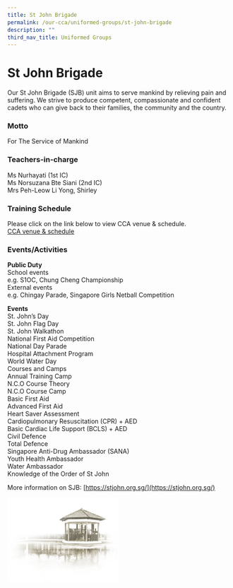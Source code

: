 ```yaml
---
title: St John Brigade
permalink: /our-cca/uniformed-groups/st-john-brigade
description: ""
third_nav_title: Uniformed Groups
---
```

# **St John Brigade**
Our St John Brigade (SJB) unit aims to serve mankind by relieving pain and suffering. We strive to produce competent, compassionate and confident cadets who can give back to their families, the community and the country.

### Motto
For The Service of Mankind

### Teachers-in-charge

Ms Nurhayati (1st IC)   
Ms Norsuzana Bte Siani (2nd IC)   
Mrs Peh-Leow Li Yong, Shirley

### Training Schedule
Please click on the link below to view CCA venue & schedule.   
[CCA venue & schedule](/useful-links/parents/cca-venue-n-schedule)

### Events/Activities
**Public Duty**   
School events  
e.g. S1OC, Chung Cheng Championship  
External events  
e.g. Chingay Parade, Singapore Girls Netball Competition

**Events**   
St. John’s Day    
St. John Flag Day    
St. John Walkathon    
National First Aid Competition    
National Day Parade   
Hospital Attachment Program    
World Water Day   
Courses and Camps   
Annual Training Camp   
N.C.O Course Theory    
N.C.O Course Camp   
Basic First Aid    
Advanced First Aid   
Heart Saver Assessment   
Cardiopulmonary Resuscitation (CPR) + AED    
Basic Cardiac Life Support (BCLS) + AED    
Civil Defence    
Total Defence  
Singapore Anti-Drug Ambassador (SANA)    
Youth Health Ambassador   
Water Ambassador   
Knowledge of the Order of St John

More information on SJB: [https://stjohn.org.sg/](https://stjohn.org.sg/)

<img src="/images/pavilion.png" 
     style="width:50%">